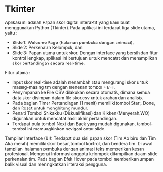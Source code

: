 # Tkinter
Aplikasi ini adalah Papan skor digital interaktif yang kami buat menggunakan Python (Tkinter). Pada aplikasi ini terdapat tiga slide utama, yaitu :
- Slide 1: Welcome Page (halaman pembuka dengan animasi),
- Slide 2: Perkenalan Kelompok, dan
- Slide 3: Papan utama untuk skor.
Dengan interface yang bersih dan fitur kontrol lengkap, aplikasi ini bertujuan untuk mencatat dan menampilkan skor pertandingan secara real-time.

Fitur utama :
- Input skor real-time adalah menambah atau mengurangi skor untuk masing-masing tim dengan menekan tombol +1/-1.
- Penyimpanan ke File CSV dilakukan secara otomatis, dimana semua data skor disimpan dalam file skor.csv untuk arahan dan analisis.
- Pada bagian Timer Pertandingan (1 menit) memiliki tombol Start, Done, dan Reset untuk menghitung mundur.
- Penalti Tombol Shikakku (Diskualifikasi) dan Kikken (Menyerah/WO) digunakan untuk mencatat hasil akhir pertandingan.
- Terdapat pula tombol Next dan Back yang mudah digunakan, tombol-tombol ini  memungkinkan navigasi antar slide.

Tampilan Interface (UI): 
Terdapat dua sisi papan skor (Tim Ao biru dan Tim Aka merah) memiliki skor besar, tombol kontrol, dan bendera tim. Di awal tampilan, halaman pembuka dengan animasi teks memberikan kesan profesional. Mengenai Informasi anggota kelompok ditampilkan dalam slide perkenalan tim. Pada bagian Efek Hover pada tombol memberikan umpan balik visual dan meningkatkan interaksi pengguna.
